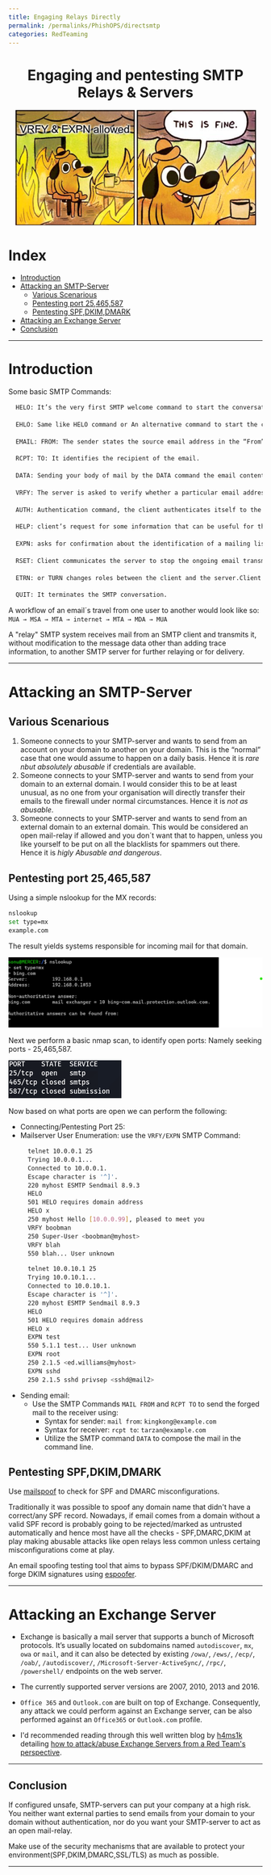 ```yaml
---
title: Engaging Relays Directly
permalink: /permalinks/PhishOPS/directsmtp
categories: RedTeaming
---
```




<h1 align="center">Engaging and pentesting SMTP Relays & Servers</h1>


<p align="center">
     <img src="https://raw.githubusercontent.com/m3rcer/m3rcer.github.io/master/_posts/redteaming/PhishOPS/images/smtpmeme.png">
</p>

# Index


- [Introduction](#introduction)
- [Attacking an SMTP-Server](#attacking-an-smtp-server)
  - [Various Scenarious](#various-scenarious)
  - [Pentesting port 25,465,587](#pentesting-port-25465587)
  - [Pentesting SPF,DKIM,DMARK](#pentesting-spfdkimdmarc)
- [Attacking an Exchange Server](#attacking-an-exchange-server)
- [Conclusion](#conclusion)

_________________________________________________________________________________________________

# Introduction

Some basic SMTP Commands: 

```bash
  HELO: It’s the very first SMTP welcome command to start the conversation and identifying the sender server and is followed by its domain name.

  EHLO: Same like HELO command or An alternative command to start the conversation, underlying that the server is using the Extended SMTP protocol.

  EMAIL: FROM: The sender states the source email address in the “From” field and starts the email transfer.

  RCPT: TO: It identifies the recipient of the email.

  DATA: Sending your body of mail by the DATA command the email content begins to be transferred.

  VRFY: The server is asked to verify whether a particular email address or username exists.

  AUTH: Authentication command, the client authenticates itself to the server, giving its username and password.

  HELP: client’s request for some information that can be useful for the successful transfer of the email.

  EXPN: asks for confirmation about the identification of a mailing list.

  RSET: Client communicates the server to stop the ongoing email transmission or terminating the continuous mail from the server.

  ETRN: or TURN changes roles between the client and the server.Client will be acting as SMTP Server.

  QUIT: It terminates the SMTP conversation.
```

A workflow of an email´s travel from one user to another would look like so: `MUA → MSA → MTA → internet → MTA → MDA → MUA`

A "relay" SMTP system receives mail from an SMTP client and transmits it, without modification to the message data other than adding trace information, to another SMTP server for further relaying or for delivery.

_________________________________________________________________________________________________


# Attacking an SMTP-Server

## Various Scenarious

1. Someone connects to your SMTP-server and wants to send from an account on your domain to another on your domain. This is the “normal” case that one would assume to happen on a daily basis. Hence it is _rare nbut absolutely abusable_ if credentials are available.
2. Someone connects to your SMTP-server and wants to send from your domain to an external domain. I would consider this to be at least unusual, as no one from your organisation will directly transfer their emails to the firewall under normal circumstances. Hence it is _not as abusable_.
3. Someone connects to your SMTP-server and wants to send from an external domain to an external domain. This would be considered an open mail-relay if allowed and you don´t want that to happen, unless you like yourself to be put on all the blacklists for spammers out there. Hence it is _higly Abusable and dangerous_.

## Pentesting port 25,465,587

Using a simple nslookup for the MX records:

  ```bash
  nslookup
  set type=mx
  example.com
  ```

The result yields systems responsible for incoming mail for that domain.
  
![Image](https://raw.githubusercontent.com/m3rcer/m3rcer.github.io/master/_posts/redteaming/PhishOPS/images/direct1.png)

Next we perform a basic nmap scan, to identify open ports: Namely seeking ports - 25,465,587.
 
![Image](https://raw.githubusercontent.com/m3rcer/m3rcer.github.io/master/_posts/redteaming/PhishOPS/images/direct2.png)

Now based on what ports are open we can perform the following:
- Connecting/Pentesting Port 25:
- Mailserver User Enumeration: use the `VRFY/EXPN` SMTP Command:
  ```bash
    telnet 10.0.0.1 25
    Trying 10.0.0.1...
    Connected to 10.0.0.1.
    Escape character is '^]'.
    220 myhost ESMTP Sendmail 8.9.3
    HELO
    501 HELO requires domain address
    HELO x
    250 myhost Hello [10.0.0.99], pleased to meet you
    VRFY boobman
    250 Super-User <boobman@myhost>
    VRFY blah
    550 blah... User unknown
  ```
  ```bash
    telnet 10.0.10.1 25
    Trying 10.0.10.1...
    Connected to 10.0.10.1.
    Escape character is '^]'.
    220 myhost ESMTP Sendmail 8.9.3
    HELO
    501 HELO requires domain address
    HELO x
    EXPN test
    550 5.1.1 test... User unknown
    EXPN root
    250 2.1.5 <ed.williams@myhost>
    EXPN sshd
    250 2.1.5 sshd privsep <sshd@mail2>
  ```
- Sending email:
  - Use the SMTP Commands `MAIL FROM` and `RCPT TO` to send the forged mail to the receiver using:
    - Syntax for sender: `mail from`: `kingkong@example.com`
    - Syntax for receiver: `rcpt to`: `tarzan@example.com`
    - Utilize the SMTP command `DATA` to compose the mail in the command line.


  
## Pentesting SPF,DKIM,DMARK
  
Use [mailspoof](https://github.com/serain/mailspoof) to check for SPF and DMARC misconfigurations.

Traditionally it was possible to spoof any domain name that didn't have a correct/any SPF record. Nowadays, if email comes from a domain without a valid SPF record is probably going to be rejected/marked as untrusted automatically and hence most have all the checks - SPF,DMARC,DKIM at play making abusable attacks like open relays less common unless certaing misconfigurations come at play.

An email spoofing testing tool that aims to bypass SPF/DKIM/DMARC and forge DKIM signatures using [espoofer](https://github.com/chenjj/espoofer).

_________________________________________________________________________________________________


# Attacking an Exchange Server

- Exchange is basically a mail server that supports a bunch of Microsoft protocols. It’s usually located on subdomains named `autodiscover`, `mx`, `owa` or `mail`, and it can also be detected by existing `/owa/`, `/ews/`, `/ecp/`, `/oab/`, `/autodiscover/`, `/Microsoft-Server-ActiveSync/`, `/rpc/`, `/powershell/` endpoints on the web server.

- The currently supported server versions are 2007, 2010, 2013 and 2016.

- `Office 365` and `Outlook.com` are built on top of Exchange. Consequently, any attack we could perform against an Exchange server, can be also performed against an `Office365` or `Outlook.com` profile. 

- I'd recommended reading through this well written blog by [h4ms1k](https://h4ms1k.github.io/) detailing [how to attack/abuse Exchange Servers from a Red Team's perspective](https://h4ms1k.github.io/Red_Team_exchange/).

_________________________________________________________________________________________________


## Conclusion

If configured unsafe, SMTP-servers can put your company at a high risk. You neither want external parties to send emails from your domain to your domain without authentication, nor do you want your SMTP-server to act as an open mail-relay.

Make use of the security mechanisms that are available to protect your environment(SPF,DKIM,DMARC,SSL/TLS) as much as possible.

_________________________________________________________________________________________________
